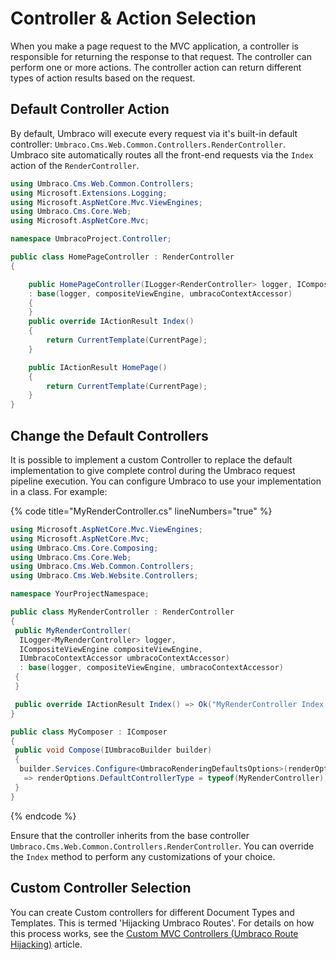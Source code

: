 # Controller & Action Selection

When you make a page request to the MVC application, a controller is responsible for returning the response to that request. The controller can perform one or more actions. The controller action can return different types of action results based on the request.

## Default Controller Action

By default, Umbraco will execute every request via it's built-in default controller: `Umbraco.Cms.Web.Common.Controllers.RenderController`. Umbraco site automatically routes all the front-end requests via the `Index` action of the `RenderController`.

```csharp
using Umbraco.Cms.Web.Common.Controllers;
using Microsoft.Extensions.Logging;
using Microsoft.AspNetCore.Mvc.ViewEngines;
using Umbraco.Cms.Core.Web;
using Microsoft.AspNetCore.Mvc;

namespace UmbracoProject.Controller;

public class HomePageController : RenderController
{

    public HomePageController(ILogger<RenderController> logger, ICompositeViewEngine compositeViewEngine, IUmbracoContextAccessor umbracoContextAccessor)
    : base(logger, compositeViewEngine, umbracoContextAccessor)
    {
    }
    public override IActionResult Index()
    {
        return CurrentTemplate(CurrentPage);
    }

    public IActionResult HomePage()
    {
        return CurrentTemplate(CurrentPage);
    }
}
```

## Change the Default Controllers

It is possible to implement a custom Controller to replace the default implementation to give complete control during the Umbraco request pipeline execution. You can configure Umbraco to use your implementation in a class. For example:

{% code title="MyRenderController.cs" lineNumbers="true" %}

```csharp
using Microsoft.AspNetCore.Mvc.ViewEngines;
using Microsoft.AspNetCore.Mvc;
using Umbraco.Cms.Core.Composing;
using Umbraco.Cms.Core.Web;
using Umbraco.Cms.Web.Common.Controllers;
using Umbraco.Cms.Web.Website.Controllers;

namespace YourProjectNamespace;

public class MyRenderController : RenderController
{
 public MyRenderController(
  ILogger<MyRenderController> logger,
  ICompositeViewEngine compositeViewEngine,
  IUmbracoContextAccessor umbracoContextAccessor)
  : base(logger, compositeViewEngine, umbracoContextAccessor)
 {
 }

 public override IActionResult Index() => Ok("MyRenderController Index method hit with CurrentPage.Name set to: " + CurrentPage?.Name);
}

public class MyComposer : IComposer
{
 public void Compose(IUmbracoBuilder builder)
 {
  builder.Services.Configure<UmbracoRenderingDefaultsOptions>(renderOptions
   => renderOptions.DefaultControllerType = typeof(MyRenderController));
 }
}
```

{% endcode %}

Ensure that the controller inherits from the base controller `Umbraco.Cms.Web.Common.Controllers.RenderController`. You can override the `Index` method to perform any customizations of your choice.

## Custom Controller Selection

You can create Custom controllers for different Document Types and Templates. This is termed 'Hijacking Umbraco Routes'. For details on how this process works, see the [Custom MVC Controllers (Umbraco Route Hijacking)](../../reference/routing/custom-controllers.md) article.

